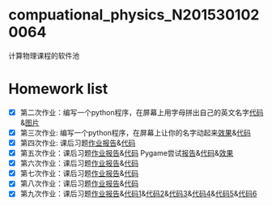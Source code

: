 # compuational_physics_N2015301020064
计算物理课程的软件池
# Homework list        
 - [x] 第二次作业：编写一个python程序，在屏幕上用字母拼出自己的英文名字[代码](https://github.com/houxudong1997/compuational_physics_N2015301020064/blob/master/name.py)&[图片](https://github.com/houxudong1997/compuational_physics_N2015301020064/blob/master/Name.png?raw=true)
 - [x] 第三次作业: 编写一个python程序，在屏幕上让你的名字动起来[效果](https://github.com/houxudong1997/compuational_physics_N2015301020064/blob/master/movename.gif)&[代码](https://github.com/houxudong1997/compuational_physics_N2015301020064/blob/master/movename.py)
 - [x] 第四次作业: 课后习题[作业报告](https://github.com/houxudong1997/compuational_physics_N2015301020064/blob/master/xiti.md)&[代码](https://github.com/houxudong1997/compuational_physics_N2015301020064/blob/master/Euler%20mothed.py)
 - [x] 第五次作业：课后习题[作业报告](https://github.com/houxudong1997/compuational_physics_N2015301020064/blob/master/xitii.md)&[代码](https://github.com/houxudong1997/compuational_physics_N2015301020064/blob/master/cannonshell.py)  Pygame尝试[报告]()&[代码](https://github.com/houxudong1997/compuational_physics_N2015301020064/blob/master/cannon.py)&[效果](https://github.com/houxudong1997/compuational_physics_N2015301020064/blob/master/bandicam%202_clip.gif)
 - [x] 第六次作业：课后习题[作业报告](https://github.com/houxudong1997/compuational_physics_N2015301020064/blob/master/baseball.md)&[代码](https://github.com/houxudong1997/compuational_physics_N2015301020064/blob/master/Baseball.py)
 - [x] 第七次作业：课后习题[作业报告](http://note.youdao.com/noteshare?id=9262e4049caca7edde77605545dc6817)&[代码](https://github.com/houxudong1997/compuational_physics_N2015301020064/blob/master/chaos.py)
 - [x] 第八次作业：课后习题[作业报告](http://note.youdao.com/noteshare?id=a527ff859322e2a0e3b3f3a8ef02fa24)&[代码](https://github.com/houxudong1997/compuational_physics_N2015301020064/blob/master/fencha.py)
 - [x] 第九次作业：课后习题[作业报告](http://note.youdao.com/noteshare?id=2b433f1f7c70b74622aaea29c72d39b8)&[代码1](https://github.com/houxudong1997/compuational_physics_N2015301020064/blob/master/Billiard.py)&[代码2](https://github.com/houxudong1997/compuational_physics_N2015301020064/blob/master/Billiard1.py)&[代码3]()&[代码4]()&[代码5]()&[代码6]()
